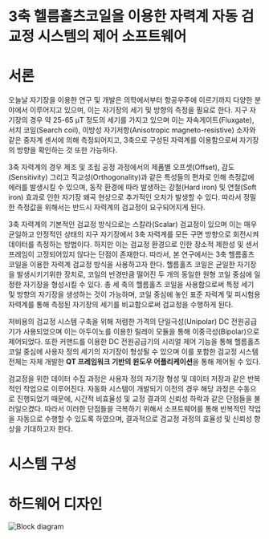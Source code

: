 # 3축 헬름홀츠코일을 이용한 자력계 자동 검교정 시스템의 제어 소프트웨어

# 서론
오늘날 자기장을 이용한 연구 및 개발은 의학에서부터 항공우주에 이르기까지 다양한 분야에서 이루어지고 있으며, 이는 자기장의 세기 및 방향의 측정을 필요로 한다. 지구 자기장의 경우 약 25-65 μT 정도의 세기를 가지고 있으며 이는 자속게이트(Fluxgate), 서치 코일(Search coil), 이방성 자기저항(Anisotropic magneto-resistive) 소자와 같은 중자계 센서에 의해 측정되어지고, 3축으로 구성된 자력계를 이용함으로써 자기장의 방향을 확인하는 것 또한 가능하다.

3축 자력계의 경우 제조 및 조립 공정 과정에서의 제품별 오프셋(Offset), 감도(Sensitivity) 그리고 직교성(Orthogonality)과 같은 특성들의 편차로 인해 측정값에 에러를 발생시킬 수 있으며, 동작 환경에 따라 발생하는 강철(Hard iron) 및 연철(Soft iron) 효과로 인한 자기장 왜곡 현상으로 추가적인 오차가 발생할 수 있다. 따라서 정밀한 측정값을 위해서는 반드시 자력계의 검교정이 요구되어지게 된다.

3축 자력계의 기본적인 검교정 방식으로는 스칼라(Scalar) 검교정이 있으며 이는 매우 균일하고 안정적인 상태의 지구 자기장에서 3축 자력계를 모든 구면 방향으로 회전시켜 데이터를 측정하는 방법이다. 하지만 이는 검교정 환경으로 인한 장소적 제한성 및 센서 프레임이 고정되어있지 않다는 단점이 존재한다. 따라서, 본 연구에서는 3축 헬름홀츠 코일을 이용한 자력계 검교정 방식을 사용하고자 한다. 헬름홀츠 코일은 균일한 자기장을 발생시키기위한 장치로, 코일의 반경만큼 떨어진 두 개의 동일한 원형 코일 중심에 일정한 자기장을 형성시킬 수 있다. 총 세 축의 헬름홀츠 코일을 사용함으로써 특정 세기 및 방향의 자기장을 생성하는 것이 가능하며, 코일 중심에 놓인 표준 자력계 및 피시험용 자력계를 통해 측정된 자기장의 세기를 비교함으로써 검교정을 수행하게 된다.

저비용의 검교정 시스템 구축을 위해 저렴한 가격의 단일극성(Unipolar) DC 전원공급기가 사용되었으며 이는 아두이노를 이용한 릴레이 모듈을 통해 이중극성(Bipolar)으로 제어되었다. 또한 커맨드를 이용한 DC 전원공급기의 시리얼 제어 기능을 통해 헬름홀츠 코일 중심에 사용자 정의 세기의 자기장이 형성될 수 있으며 이를 포함한 검교정 시스템 전체는 자체 개발한 **QT 프레임워크 기반의 윈도우 어플리케이션**을 통해 제어될 수 있다.

검교정을 위한 데이터 수집 과정은 사용자 정의 자기장 형성 및 데이터 저장과 같은 반복적인 작업으로 이루어진다. 자동화 시스템이 개발되기 이전의 경우 해당 과정은 수동으로 진행되었기 때문에, 시간적 비효율성 및 교정 결과의 신뢰성 하락과 같은 단점들을 불러일으켰다. 따라서 이러한 단점들을 극복하기 위해서 소프트웨어를 통해 반복적인 작업을 자동으로 수행할 수 있도록 하였으며, 결과적으로 검교정 과정의 효율성 및 신뢰성 향상을 기대하고자 한다.

# 시스템 구성

# 하드웨어 디자인
![Block diagram](https://user-images.githubusercontent.com/54430715/77283100-faa04a80-6d0e-11ea-9ac0-62b5d706326d.png)


